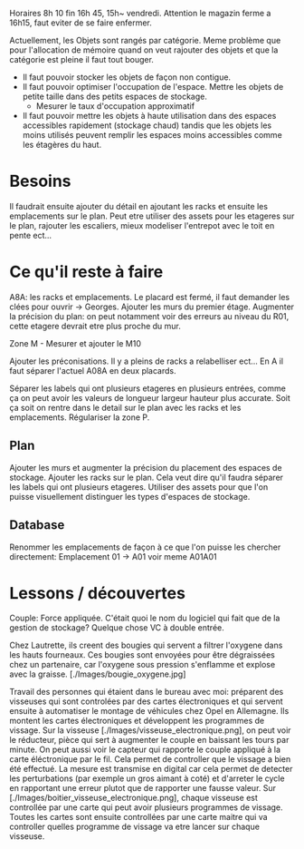 Horaires 8h 10 fin 16h 45, 15h~ vendredi. Attention le magazin ferme a 16h15, faut eviter de se faire enfermer.

Actuellement, les Objets sont rangés par catégorie. Meme problème que pour l'allocation de mémoire quand on veut rajouter des objets et que la catégorie est pleine il faut tout bouger.
- Il faut pouvoir stocker les objets de façon non contigue.
- Il faut pouvoir optimiser l'occupation de l'espace. Mettre les objets de petite taille dans des petits espaces de stockage.
    + Mesurer le taux d'occupation approximatif
- Il faut pouvoir mettre les objets à haute utilisation dans des espaces accessibles rapidement (stockage chaud) tandis que les objets les moins utilisés peuvent remplir les espaces moins accessibles comme les étagères du haut.

# Besoins

Il faudrait ensuite ajouter du détail en ajoutant les racks et ensuite les emplacements sur le plan. Peut etre utiliser des assets pour les etageres sur le plan, rajouter les escaliers, mieux modeliser l'entrepot avec le toit en pente ect...

# Ce qu'il reste à faire

A8A: les racks et emplacements. Le placard est fermé, il faut demander les clées pour ouvrir -> Georges.
Ajouter les murs du premier étage.
Augmenter la précision du plan: on peut notamment voir des erreurs au niveau du R01, cette etagere devrait etre plus proche du mur.

Zone M - Mesurer et ajouter le M10

Ajouter les préconisations. Il y a pleins de racks a relabelliser ect...
En A il faut séparer l'actuel A08A en deux placards. 

Séparer les labels qui ont plusieurs etageres en plusieurs entrées, comme ça on peut avoir les valeurs de longueur largeur hauteur plus accurate. Soit ça soit on rentre dans le detail sur le plan avec les racks et les emplacements.
Régulariser la zone P.

## Plan

Ajouter les murs et augmenter la précision du placement des espaces de stockage.
Ajouter les racks sur le plan. Cela veut dire qu'il faudra séparer les labels qui ont plusieurs etageres.
Utiliser des assets pour que l'on puisse visuellement distinguer les types d'espaces de stockage.

## Database

Renommer les emplacements de façon à ce que l'on puisse les chercher directement: Emplacement 01 -> A01 voir meme A01A01

# Lessons / découvertes

Couple: Force appliquée.
C'était quoi le nom du logiciel qui fait que de la gestion de stockage? Quelque chose VC à double entrée.

Chez Lautrette, ils creent des bougies qui servent a filtrer l'oxygene dans les hauts fourneaux. Ces bougies sont envoyées pour être dégraissées chez un partenaire, car l'oxygene sous pression s'enflamme et explose avec la graisse. [./Images/bougie_oxygene.jpg]

Travail des personnes qui étaient dans le bureau avec moi: préparent des visseuses qui sont controlées par des cartes électroniques et qui servent ensuite à automatiser le montage de véhicules chez Opel en Allemagne. Ils montent les cartes électroniques et développent les programmes de vissage.
Sur la visseuse [./Images/visseuse_electronique.png], on peut voir le réducteur, pièce qui sert à augmenter le couple en baissant les tours par minute. On peut aussi voir le capteur qui rapporte le couple appliqué à la carte éléctronique par le fil. Cela permet de controller que le vissage a bien été effectué. La mesure est transmise en digital car cela permet de detecter les perturbations (par exemple un gros aimant à coté) et d'arreter le cycle en rapportant une erreur plutot que de rapporter une fausse valeur.
Sur [./Images/boitier_visseuse_electronique.png], chaque visseuse est controllée par une carte qui peut avoir plusieurs programmes de vissage. Toutes les cartes sont ensuite controllées par une carte maitre qui va controller quelles programme de vissage va etre lancer sur chaque visseuse.
